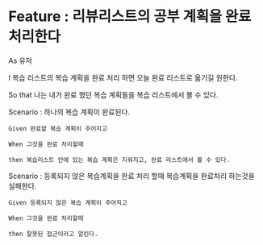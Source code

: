 # Feature : 리뷰리스트의 공부 계획을 완료처리한다

As 유저

I 복습 리스트의 복습 계획을 완료 처리 하면 오늘 완료 리스트로 옮기길 원한다.

So that 나는 내가 완료 했던 복습 계획들을 복습 리스트에서 볼 수 있다.

Scenario : 하나의 복습 계획이 완료된다.

    Given 완료할 복습 계획이 주어지고

    When 그것을 완료 처리할때

    then 복습리스트 안에 있는 복습 계획은 지워지고, 완료 리스트에서 볼 수 있다.

Scenario : 등록되지 않은 복습계획을 완료 처리 할때 복습계획을 완료처리 하는것을 실패한다.

    Given 등록되지 않은 복습 계획이 주어직고

    When 그것을 완료 처리할때
    
    then 잘못된 접근이라고 알린다.
